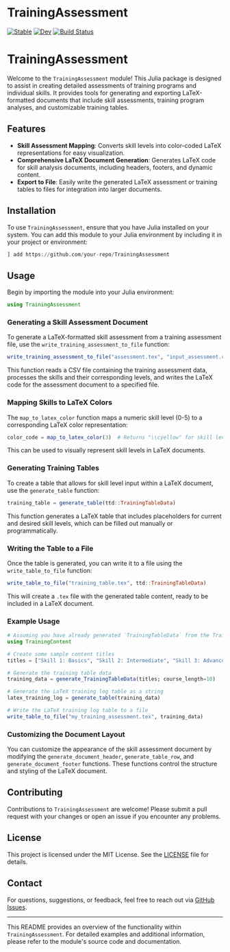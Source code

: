 # TrainingAssessment

[![Stable](https://img.shields.io/badge/docs-stable-blue.svg)](https://fieldofnodes.github.io/TrainingAssessment.jl/stable/)
[![Dev](https://img.shields.io/badge/docs-dev-blue.svg)](https://fieldofnodes.github.io/TrainingAssessment.jl/dev/)
[![Build Status](https://github.com/fieldofnodes/TrainingAssessment.jl/actions/workflows/CI.yml/badge.svg?branch=main)](https://github.com/fieldofnodes/TrainingAssessment.jl/actions/workflows/CI.yml?query=branch%3Amain)

# TrainingAssessment

Welcome to the `TrainingAssessment` module! This Julia package is designed to assist in creating detailed assessments of training programs and individual skills. It provides tools for generating and exporting LaTeX-formatted documents that include skill assessments, training program analyses, and customizable training tables.

## Features

- **Skill Assessment Mapping**: Converts skill levels into color-coded LaTeX representations for easy visualization.
- **Comprehensive LaTeX Document Generation**: Generates LaTeX code for skill analysis documents, including headers, footers, and dynamic content.
- **Export to File**: Easily write the generated LaTeX assessment or training tables to files for integration into larger documents.

## Installation

To use `TrainingAssessment`, ensure that you have Julia installed on your system. You can add this module to your Julia environment by including it in your project or environment:

```julia
] add https://github.com/your-repo/TrainingAssessment
```

## Usage

Begin by importing the module into your Julia environment:

```julia
using TrainingAssessment
```

### Generating a Skill Assessment Document

To generate a LaTeX-formatted skill assessment from a training assessment file, use the `write_training_assessment_to_file` function:

```julia
write_training_assessment_to_file("assessment.tex", "input_assessment.csv")
```

This function reads a CSV file containing the training assessment data, processes the skills and their corresponding levels, and writes the LaTeX code for the assessment document to a specified file.

### Mapping Skills to LaTeX Colors

The `map_to_latex_color` function maps a numeric skill level (0-5) to a corresponding LaTeX color representation:

```julia
color_code = map_to_latex_color(3)  # Returns "\\cyellow" for skill level 3
```

This can be used to visually represent skill levels in LaTeX documents.

### Generating Training Tables

To create a table that allows for skill level input within a LaTeX document, use the `generate_table` function:

```julia
training_table = generate_table(ttd::TrainingTableData)
```

This function generates a LaTeX table that includes placeholders for current and desired skill levels, which can be filled out manually or programmatically.

### Writing the Table to a File

Once the table is generated, you can write it to a file using the `write_table_to_file` function:

```julia
write_table_to_file("training_table.tex", ttd::TrainingTableData)
```

This will create a `.tex` file with the generated table content, ready to be included in a LaTeX document.

### Example Usage

```julia
# Assuming you have already generated `TrainingTableData` from the TrainingContent module
using TrainingContent

# Create some sample content titles
titles = ["Skill 1: Basics", "Skill 2: Intermediate", "Skill 3: Advanced"]

# Generate the training table data
training_data = generate_TrainingTableData(titles; course_length=10)

# Generate the LaTeX training log table as a string
latex_training_log = generate_table(training_data)

# Write the LaTeX training log table to a file
write_table_to_file("my_training_assessment.tex", training_data)
```

### Customizing the Document Layout

You can customize the appearance of the skill assessment document by modifying the `generate_document_header`, `generate_table_row`, and `generate_document_footer` functions. These functions control the structure and styling of the LaTeX document.

## Contributing

Contributions to `TrainingAssessment` are welcome! Please submit a pull request with your changes or open an issue if you encounter any problems.

## License

This project is licensed under the MIT License. See the [LICENSE](LICENSE) file for details.

## Contact

For questions, suggestions, or feedback, feel free to reach out via [GitHub Issues](https://github.com/your-repo/TrainingAssessment/issues).

---

This README provides an overview of the functionality within `TrainingAssessment`. For detailed examples and additional information, please refer to the module's source code and documentation.
